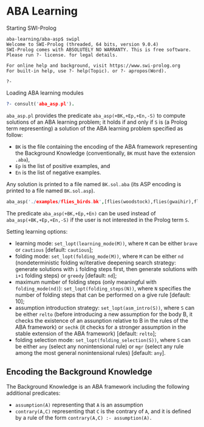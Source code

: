 # ABA Learning

Starting SWI-Prolog

```
aba-learning/aba-asp$ swipl
Welcome to SWI-Prolog (threaded, 64 bits, version 9.0.4)
SWI-Prolog comes with ABSOLUTELY NO WARRANTY. This is free software.
Please run ?- license. for legal details.

For online help and background, visit https://www.swi-prolog.org
For built-in help, use ?- help(Topic). or ?- apropos(Word).

?- 
````

Loading ABA learning modules

```prolog
?- consult('aba_asp.pl').
```

`aba_asp.pl` provides the predicate `aba_asp(+BK,+Ep,+En,-S)` to compute solutions of an ABA learning problem; 
it holds if and only if `S` is (a Prolog term representing) a solution of the ABA learning problem specified as follow:
* `BK` is the file containing the encoding of the ABA framework representing the Background Knowledge (conventionally, `BK` must have the extension `.aba`),
* `Ep` is the list of positive examples, and
* `En` is the list of negative examples.

Any solution is printed to a file named `BK.sol.aba` (its ASP encoding is printed to a file named `BK.sol.asp`).

```prolog
aba_asp('./examples/flies_birds.bk',[flies(woodstock),flies(gwaihir),flies(x_pingu),flies(x_pinga)],[flies(pingu),flies(pinga)]).
```

The predicate `aba_asp(+BK,+Ep,+En)` can be used instead of `aba_asp(+BK,+Ep,+En,-S)` if the user is not interested in the Prolog term `S`. 

Setting learning options:
* learning mode: `set_lopt(learning_mode(M))`, where `M` can be either `brave` or `cautious` [default: `cautious`];
* folding mode: `set_lopt(folding_mode(M))`, where `M` can be either `nd` (nondeterministic folding w/iterative deepening search strategy: generate solutions with `i` folding steps first, then generate solutions with `i+1` folding steps) or `greedy` [default: `nd`];
* maximum number of folding steps (only meaningful with `folding_mode(nd)`): `set_lopt(folding_steps(N))`, where `N` specifies the number of folding steps that can be performed on a give rule [default: 10];
* assumption introduction strategy: `set_lopt(asm_intro(S))`, where `S` can be either `relto` (before introducing a new assumption for the body B, it checks the existence of an assunption relative to B in the rules of the ABA framework) or `sechk` (it checks for a stronger assumption in the stable extension of the ABA framework) [default: `relto`];
* folding selection mode: `set_lopt(folding_selection(S))`, where `S` can be either `any` (select any nonintensional rule) or `mgr` (select any rule among the most general nonintensional rules) [default: `any`].

## Encoding the Background Knowledge

The Background Knowledge is an ABA framework including the following additional predicates:

* `assumption(A)` representing that `A` is an assumption
* `contrary(A,C)` representing that `C` is the contrary of `A`, and it is defined by a rule of the form 
`contrary(A,C) :- assumption(A).` 